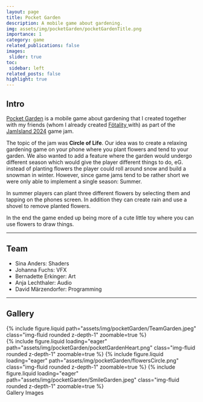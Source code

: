 ```yaml
---
layout: page
title: Pocket Garden
description: A mobile game about gardening.
img: assets/img/pocketGarden/pocketGardenTitle.png
importance: 1
category: game
related_publications: false
images:
 slider: true
toc:
 sidebar: left
related_posts: false
highlight: true
---
```


## Intro

<a href="https://maerzy.itch.io/pocketgarden">Pocket Garden</a> is a mobile game about gardening that I created together with my friends (whom I already created <a href= "{{site.url}}/projects/foetalityGameJam/">Fötality </a> with) as part of the <a href="https://itch.io/jam/jamisland-schmiede2024">JamIsland 2024</a> game jam.

The topic of the jam was **Circle of Life**. Our idea was to create a relaxing gardening game on your phone where you plant flowers and tend to your garden. We also wanted to add a feature where the garden would undergo different season which would give the player different things to do, eG. instead of planting flowers the player could roll around snow and build a snowman in winter. However, since game jams tend to be rather short we were only able to implement a single season: Summer.

In summer players can plant three different flowers by selecting them and tapping on the phones screen. In addition they can create rain and use a shovel to remove planted flowers. 

In the end the game ended up being more of a cute little toy where you can use flowers to draw things.

---

## Team
- Sina Anders: Shaders
- Johanna Fuchs: VFX
- Bernadette Erkinger: Art
- Anja Lechthaler: Audio
- David Märzendorfer: Programming

---

## Gallery

<div class="row mt-3">
    <div class="col-sm mt-3 mt-md-0">
        {% include figure.liquid path="assets/img/pocketGarden/TeamGarden.jpeg" class="img-fluid rounded z-depth-1" zoomable=true %}
    </div>
</div>

<swiper-container keyboard="true" navigation="true" pagination="true" pagination-clickable="true" pagination-dynamic-bullets="true" rewind="true">
  <swiper-slide>{% include figure.liquid loading="eager" path="assets/img/pocketGarden/pocketGardenHeart.png" class="img-fluid rounded z-depth-1" zoomable=true %}</swiper-slide>
  <swiper-slide>{% include figure.liquid loading="eager" path="assets/img/pocketGarden/flowersCircle.png" class="img-fluid rounded z-depth-1" zoomable=true %}</swiper-slide>
  <swiper-slide>{% include figure.liquid loading="eager" path="assets/img/pocketGarden/SmileGarden.jpeg" class="img-fluid rounded z-depth-1" zoomable=true %}</swiper-slide>
</swiper-container>
<div class="caption">
    Gallery Images
</div>

